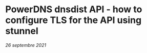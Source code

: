 # PowerDNS dnsdist API - how to configure TLS for the API using stunnel
*26 septembre 2021*

<script src="https://gist.github.com/dmachard/9c252e91ea842fa8b730e30bcba080ae.js"></script>
